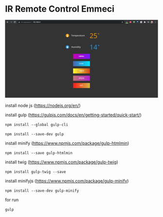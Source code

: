 # IR Remote Control Emmeci
![Alt text](https://github.com/Igor-kor/IrRemoteEmmeci/blob/master/img/screenshot1.png?raw=true "Screenshot")

install node js (https://nodejs.org/en/)

install gulp (https://gulpjs.com/docs/en/getting-started/quick-start/)

```npm install --global gulp-cli```

```npm install --save-dev gulp```

install minify (https://www.npmjs.com/package/gulp-htmlmin)

```npm install --save gulp-htmlmin```

install twig (https://www.npmjs.com/package/gulp-twig)

```npm install gulp-twig --save```

install minifyjs (https://www.npmjs.com/package/gulp-minify)

```npm install --save-dev gulp-minify```

for run 

```gulp```
